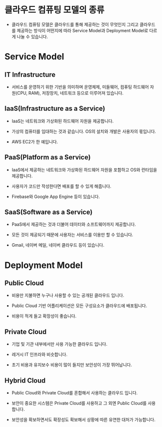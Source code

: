 # 클라우드 컴퓨팅 모델의 종류

- 클라우드 컴퓨팅 모델은 클라우드를 통해 제공하는 것이 무엇인지 그리고 클라우드를 제공하는 방식이 어떤지에 따라 Service Model과 Deployment Model로 다르게 나눌 수 있습니다.

# Service Model

## IT Infrastructure

- 서비스를 운영하기 위한 기반을 의미하며 운영체제, 미들웨어, 컴퓨팅 하드웨어 자원(CPU, RAM), 저장장치, 네트워크 등으로 이루어져 있습니다.

## IaaS(Infrastructure as a Service)

- IaaS는 네트워크와 가상화된 하드웨어 자원을 제공합니다.

- 가상의 컴퓨터를 임대하는 것과 같습니다. OS의 설치와 개발은 사용자의 몫입니다.

- AWS EC2가 한 예입니다.

## PaaS(Platform as a Service)

- IaaS에서 제공하는 네트워크와 가상화된 하드웨어 자원을 포함하고 OS와 런타임을 제공합니다.

- 사용자가 코드만 작성한다면 배포를 할 수 있게 해줍니다.

- Firebase와 Google App Engine 등이 있습니다.

## SaaS(Software as a Service)

- PaaS에서 제공하는 것과 더불어 데이터와 소프트웨어까지 제공합니다.

- 모든 것이 제공되기 때문에 사용자는 서비스를 이용만 할 수 있습니다.

- Gmail, 네이버 메일, 네이버 클라우드 등이 있습니다.

# Deployment Model

## Public Cloud

- 비용만 지불하면 누구나 사용할 수 있는 공개된 클라우드 입니다.

- Public Cloud 기반 어플리케이션은 모든 구성요소가 클라우드에 배포됩니다.

- 비용이 적게 들고 확장성이 좋습니다.

## Private Cloud

- 기업 및 기관 내부에서만 사용 가능한 클라우드 입니다.

- 레거시 IT 인프라와 비슷합니다.

- 초기 비용과 유지보수 비용이 많이 들지만 보안성이 가장 뛰어납니다.

## Hybrid Cloud

- Public Cloud와 Private Cloud를 혼합해서 사용하는 클라우드 입니다.

- 보안이 중요한 시스템은 Private Cloud를 사용하고 그 외엔 Public Cloud를 사용합니다.

- 보안성을 확보하면서도 확장성도 확보해서 상황에 따른 유연한 대처가 가능합니다.

